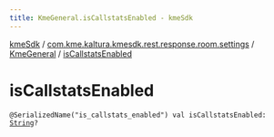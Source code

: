 ```yaml
---
title: KmeGeneral.isCallstatsEnabled - kmeSdk
---
```


[kmeSdk](../../index.html) / [com.kme.kaltura.kmesdk.rest.response.room.settings](../index.html) / [KmeGeneral](index.html) / [isCallstatsEnabled](./is-callstats-enabled.html)

# isCallstatsEnabled

`@SerializedName("is_callstats_enabled") val isCallstatsEnabled: `[`String`](https://kotlinlang.org/api/latest/jvm/stdlib/kotlin/-string/index.html)`?`